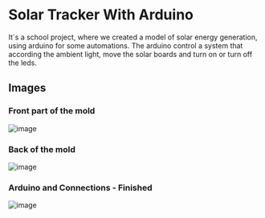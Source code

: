 # Solar Tracker With Arduino

It`s a school project, where we created a model of solar energy generation, using arduino for some automations.
The arduino control a system that according the ambient light, move the solar boards and turn on or turn off the leds.

## Images

### Front part of the mold
![image](https://github.com/user-attachments/assets/68dbc984-805d-4b26-b6c1-9cf037909fda)

### Back of the mold
![image](https://github.com/user-attachments/assets/658c9344-8d83-4363-9353-f0b60eb68db9)

### Arduino and Connections - Finished
![image](https://github.com/user-attachments/assets/b0c255ff-ef34-419b-a2de-7b2066a7f74d)
